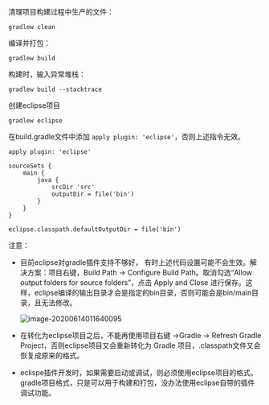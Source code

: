清理项目构建过程中生产的文件：

```shell
gradlew clean
```

编译并打包：

```shell
gradlew build
```

构建时，输入异常堆栈：

```shell
gradlew build --stacktrace
```



创建eclipse项目

```
gradlew eclipse
```

在build.gradle文件中添加 `apply plugin: 'eclipse'`，否则上述指令无效。

```
apply plugin: 'eclipse'

sourceSets {
    main {
        java {
            srcDir 'src'
            outputDir = file('bin')
        }
    }
}

eclipse.classpath.defaultOutputDir = file('bin')
```

注意：

- 目前eclipse对gradle插件支持不够好， 有时上述代码设置可能不会生效。解决方案：项目右键，Build Path -> Configure Build Path。取消勾选“Allow output folders for source folders”，点击 Apply and Close 进行保存。这样，eclipse编译的输出目录才会是指定的bin目录，否则可能会是bin/main目录，且无法修改。

  ![image-20200614011640095](C:\Users\千堆雪\AppData\Roaming\Typora\typora-user-images\image-20200614011640095.png)

- 在转化为eclipse项目之后，不能再使用项目右键 ->Gradle -> Refresh Gradle Project，否则eclipse项目又会重新转化为 Gradle 项目，.classpath文件又会恢复成原来的格式。

- eclispe插件开发时，如果需要启动或调试，则必须使用eclipse项目的格式。gradle项目格式，只是可以用于构建和打包，没办法使用eclipse自带的插件调试功能。







